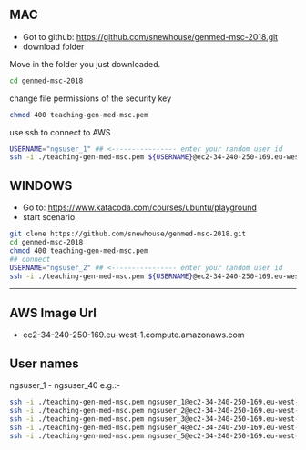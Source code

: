 ## MAC

- Got to github: https://github.com/snewhouse/genmed-msc-2018.git
- download folder



Move in the folder you just downloaded.

```bash
cd genmed-msc-2018
```

change file permissions of the security key

```bash
chmod 400 teaching-gen-med-msc.pem
```

use ssh to connect to AWS


```bash
USERNAME="ngsuser_1" ## <---------------- enter your random user id
ssh -i ./teaching-gen-med-msc.pem ${USERNAME}@ec2-34-240-250-169.eu-west-1.compute.amazonaws.com
```

## WINDOWS

- Go to: https://www.katacoda.com/courses/ubuntu/playground
- start scenario

```bash
git clone https://github.com/snewhouse/genmed-msc-2018.git
cd genmed-msc-2018
chmod 400 teaching-gen-med-msc.pem
## connect
USERNAME="ngsuser_2" ## <---------------- enter your random user id
ssh -i ./teaching-gen-med-msc.pem ${USERNAME}@ec2-34-240-250-169.eu-west-1.compute.amazonaws.com
```


***********************


## AWS Image Url

- ec2-34-240-250-169.eu-west-1.compute.amazonaws.com

## User names

ngsuser_1 - ngsuser_40 e.g.:-

```bash
ssh -i ./teaching-gen-med-msc.pem ngsuser_1@ec2-34-240-250-169.eu-west-1.compute.amazonaws.com
ssh -i ./teaching-gen-med-msc.pem ngsuser_2@ec2-34-240-250-169.eu-west-1.compute.amazonaws.com
ssh -i ./teaching-gen-med-msc.pem ngsuser_3@ec2-34-240-250-169.eu-west-1.compute.amazonaws.com
ssh -i ./teaching-gen-med-msc.pem ngsuser_4@ec2-34-240-250-169.eu-west-1.compute.amazonaws.com
ssh -i ./teaching-gen-med-msc.pem ngsuser_5@ec2-34-240-250-169.eu-west-1.compute.amazonaws.com
```